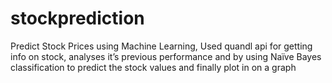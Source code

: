 # stockprediction
Predict Stock Prices using Machine Learning,
Used quandl api for getting info on stock,
analyses it’s previous performance and by using Naïve Bayes classification to predict the stock values
and finally plot in on a graph
